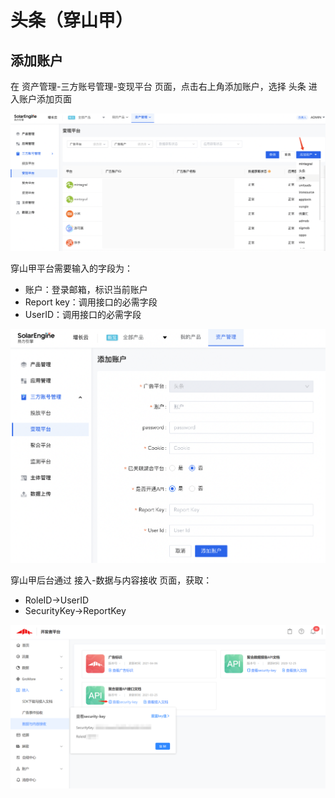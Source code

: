 # 头条（穿山甲）

## 添加账户

在 资产管理-三方账号管理-变现平台 页面，点击右上角添加账户，选择 头条 进入账户添加页面

![](<../../../.gitbook/assets/image (98).png>)

穿山甲平台需要输入的字段为：

* 账户：登录邮箱，标识当前账户
* Report key：调用接口的必需字段
* UserID：调用接口的必需字段

![](<../../../.gitbook/assets/image (162).png>)

穿山甲后台通过 接入-数据与内容接收 页面，获取：

* RoleID->UserID
* SecurityKey->ReportKey

![](<../../../.gitbook/assets/image (28).png>)

